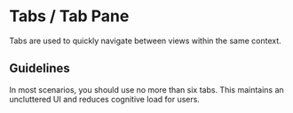 # Tabs / Tab Pane
Tabs are used to quickly navigate between views within the same context.


## Guidelines
In most scenarios, you should use no more than six tabs. This maintains an uncluttered UI and reduces cognitive load for users. 